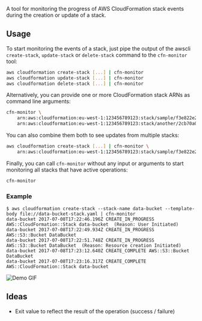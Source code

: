 A tool for monitoring the progress of AWS CloudFormation stack events during
the creation or update of a stack.

## Usage

To start monitoring the events of a stack, just pipe the output of the awscli
`create-stack`, `update-stack` or `delete-stack` command to the `cfn-monitor` tool:

```bash
aws cloudformation create-stack [...] | cfn-monitor
aws cloudformation update-stack [...] | cfn-monitor
aws cloudformation delete-stack [...] | cfn-monitor
```

Alternatively, you can provide one or more CloudFormation stack ARNs as command line arguments:
```bash
cfn-monitor \
    arn:aws:cloudformation:eu-west-1:123456789123:stack/sample/f3e822e2-1204-4805-ac46-f06fb9f90c67 \
    arn:aws:cloudformation:eu-west-1:123456789123:stack/another/2cb70a0f-377e-4aff-ae7a-a27ebf725e1a
```

You can also combine them both to see updates from multiple stacks:
```bash
aws cloudformation create-stack [...] | cfn-monitor \
    arn:aws:cloudformation:eu-west-1:123456789123:stack/sample/f3e822e2-1204-4805-ac46-f06fb9f90c67 \
```

Finally, you can call `cfn-monitor` without any input or arguments to start monitoring
all stacks that have active operations:
```bash
cfn-monitor
```

### Example
```
$ aws cloudformation create-stack --stack-name data-bucket --template-body file://data-bucket-stack.yaml | cfn-monitor
data-bucket 2017-07-08T17:22:46.196Z CREATE_IN_PROGRESS AWS::CloudFormation::Stack data-bucket  (Reason: User Initiated)
data-bucket 2017-07-08T17:22:49.934Z CREATE_IN_PROGRESS AWS::S3::Bucket DataBucket
data-bucket 2017-07-08T17:22:51.748Z CREATE_IN_PROGRESS AWS::S3::Bucket DataBucket  (Reason: Resource creation Initiated)
data-bucket 2017-07-08T17:23:12.640Z CREATE_COMPLETE AWS::S3::Bucket DataBucket
data-bucket 2017-07-08T17:23:16.317Z CREATE_COMPLETE AWS::CloudFormation::Stack data-bucket
```

![Demo GIF](https://sjakthol.github.io/cfn-monitor-demo.gif)

## Ideas
* Exit value to reflect the result of the operation (success / failure)
